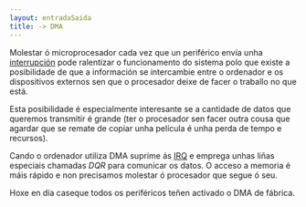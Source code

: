 ```yaml
---
layout: entradaSaida
title: -> DMA
---
```

Molestar ó microprocesador cada vez que un periférico envía unha  [interrupción]({{site.url}}../91interrupcion) pode ralentizar o funcionamento do sistema polo que existe a posibilidade de que a información se intercambie entre o ordenador e os dispositivos externos sen que o procesador deixe de facer o traballo no que está.

Esta posibilidade é especialmente interesante se a cantidade de datos que queremos transmitir é grande (ter o procesador sen facer outra cousa que agardar que se remate de copiar unha película é unha perda de tempo e recursos).

Cando o ordenador utiliza DMA suprime ás [IRQ]({{site.url}}../91interrupcion) e emprega unhas liñas especiais chamadas _DQR_ para comunicar os datos. O acceso a memoria é máis rápido e non precisamos molestar ó procesador que segue ó seu.

Hoxe en día caseque todos os periféricos teñen activado o DMA de fábrica.
